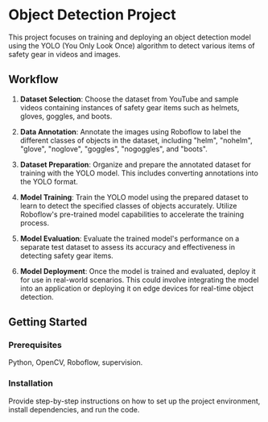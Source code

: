 # Object Detection Project

This project focuses on training and deploying an object detection model using the YOLO (You Only Look Once) algorithm to detect various items of safety gear in videos and images.

## Workflow

1. **Dataset Selection**: Choose the dataset from YouTube and sample videos containing instances of safety gear items such as helmets, gloves, goggles, and boots.

2. **Data Annotation**: Annotate the images using Roboflow to label the different classes of objects in the dataset, including "helm", "nohelm", "glove", "noglove", "goggles", "nogoggles", and "boots".

3. **Dataset Preparation**: Organize and prepare the annotated dataset for training with the YOLO model. This includes converting annotations into the YOLO format.

4. **Model Training**: Train the YOLO model using the prepared dataset to learn to detect the specified classes of objects accurately. Utilize Roboflow's pre-trained model capabilities to accelerate the training process.

5. **Model Evaluation**: Evaluate the trained model's performance on a separate test dataset to assess its accuracy and effectiveness in detecting safety gear items.

6. **Model Deployment**: Once the model is trained and evaluated, deploy it for use in real-world scenarios. This could involve integrating the model into an application or deploying it on edge devices for real-time object detection.

## Getting Started

### Prerequisites

Python, OpenCV, Roboflow, supervision.

### Installation

Provide step-by-step instructions on how to set up the project environment, install dependencies, and run the code.
